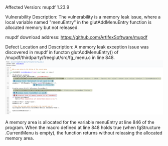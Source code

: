 Affected Version: mupdf 1.23.9

Vulnerability Description: The vulnerability is a memory leak issue, where a local variable named "menuEntry" in the glutAddMenuEntry function is allocated memory but not released.

mupdf download address: https://github.com/ArtifexSoftware/mupdf

Defect Location and Description: A memory leak exception issue was discovered in mupdf in functon glutAddMenuEntry() of /mupdf/thirdparty/freeglut/src/fg_menu.c in line 848.
![image](https://github.com/yinluming13579/mupdf_defects/blob/main/mupdf_detect_2.png)

A memory area is allocated for the variable menuEntry at line 846 of the program. When the macro defined at line 848 holds true (when fgStructure .CurrentMenu is empty), the function returns without releasing the allocated memory area.
